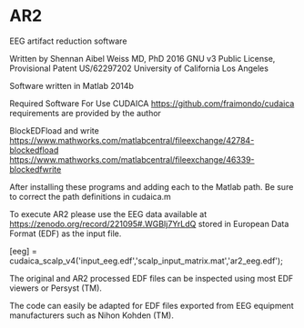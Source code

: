 # AR2
EEG artifact reduction software

Written by Shennan Aibel Weiss MD, PhD 2016
GNU v3 Public License, Provisional Patent US/62297202
University of California Los Angeles

Software written in Matlab 2014b 

Required Software For Use
CUDAICA 
https://github.com/fraimondo/cudaica
requirements are provided by the author

BlockEDFload and write
https://www.mathworks.com/matlabcentral/fileexchange/42784-blockedfload
https://www.mathworks.com/matlabcentral/fileexchange/46339-blockedfwrite

After installing these programs and adding each to the Matlab path. Be sure to correct the path definitions in cudaica.m

To execute AR2 please use the EEG data available at https://zenodo.org/record/221095#.WGBIj7YrLdQ stored in European Data Format (EDF)
as the input file.

[eeg] = cudaica_scalp_v4('input_eeg.edf','scalp_input_matrix.mat','ar2_eeg.edf');

The original and AR2 processed EDF files can be inspected using most EDF viewers or Persyst (TM).

The code can easily be adapted for EDF files exported from EEG equipment manufacturers such as Nihon Kohden (TM).

